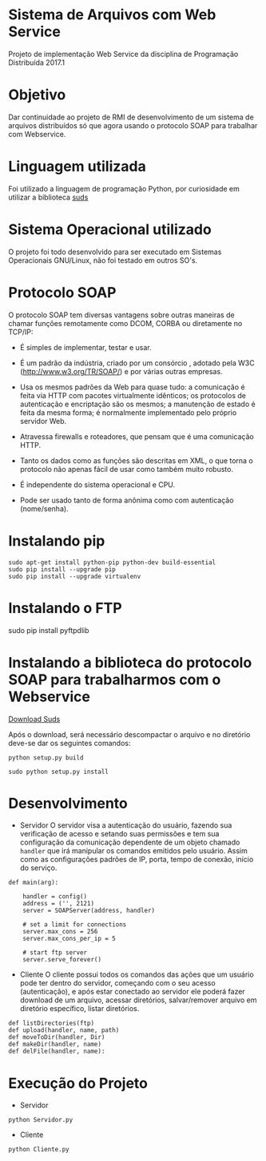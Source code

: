 # Sistema de Arquivos com Web Service

Projeto de implementação Web Service da disciplina de Programação Distribuída 2017.1

# Objetivo
Dar continuidade ao projeto de RMI de desenvolvimento de um sistema de arquivos distribuídos só que agora usando o protocolo SOAP para trabalhar com Webservice.

# Linguagem utilizada
Foi utilizado a linguagem de programação Python, por curiosidade em utilizar a biblioteca [suds](http://ricardoduarte.net/posts/como-acessar-webservices-soap-com-python.html)

# Sistema Operacional utilizado
O projeto foi todo desenvolvido para ser executado em Sistemas Operacionais GNU/Linux, não foi testado em outros SO's.

# Protocolo SOAP

O protocolo SOAP tem diversas vantagens sobre outras maneiras de chamar funções remotamente como DCOM, CORBA ou diretamente no TCP/IP:

- É simples de implementar, testar e usar.

- É um padrão da indústria, criado por um consórcio , adotado pela W3C (http://www.w3.org/TR/SOAP/) e por várias outras empresas.
- Usa os mesmos padrões da Web para quase tudo: a comunicação é feita via HTTP com pacotes virtualmente idênticos; os protocolos de autenticação e encriptação são os mesmos; a manutenção de estado é feita da mesma forma; é normalmente implementado pelo próprio servidor Web.
- Atravessa firewalls e roteadores, que pensam que é uma comunicação HTTP.
- Tanto os dados como as funções são descritas em XML, o que torna o protocolo não apenas fácil de usar como também muito robusto.
- É independente do sistema operacional e CPU.
- Pode ser usado tanto de forma anônima como com autenticação (nome/senha). 

# Instalando pip

```
sudo apt-get install python-pip python-dev build-essential
sudo pip install --upgrade pip 
sudo pip install --upgrade virtualenv
```

# Instalando o FTP

sudo pip install pyftpdlib

# Instalando a biblioteca do protocolo SOAP para trabalharmos com o Webservice

[Download Suds](https://pypi.python.org/pypi/suds)

Após o download, será necessário descompactar o arquivo e no diretório deve-se dar os seguintes comandos:

```
python setup.py build

sudo python setup.py install
```

# Desenvolvimento

- Servidor
O servidor visa a autenticação do usuário, fazendo sua verificação de acesso e setando suas permissões e tem sua configuração da comunicação dependente de um objeto chamado ```handler``` que irá manipular os comandos emitidos pelo usuário. Assim como as configurações padrões de IP, porta, tempo de conexão, início do serviço.

```
def main(arg):
    
    handler = config()
    address = ('', 2121)
    server = SOAPServer(address, handler)

    # set a limit for connections
    server.max_cons = 256
    server.max_cons_per_ip = 5

    # start ftp server
    server.serve_forever()
```

- Cliente
O cliente possui todos os comandos das ações que um usuário pode ter dentro do servidor, começando com o seu acesso (autenticação), e após estar conectado ao servidor ele poderá fazer download de um arquivo, acessar diretórios, salvar/remover arquivo em diretório específico, listar diretórios.

```
def listDirectories(ftp)
def upload(handler, name, path)
def moveToDir(handler, Dir)
def makeDir(handler, name)
def delFile(handler, name):

```

# Execução do Projeto

- Servidor
```
python Servidor.py
```

- Cliente 
```
python Cliente.py
```